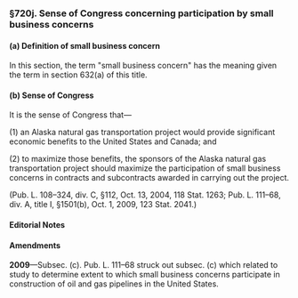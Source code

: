 ### §720j. Sense of Congress concerning participation by small business concerns ###

#### (a) Definition of small business concern ####

In this section, the term "small business concern" has the meaning given the term in section 632(a) of this title.

#### (b) Sense of Congress ####

It is the sense of Congress that—

(1) an Alaska natural gas transportation project would provide significant economic benefits to the United States and Canada; and

(2) to maximize those benefits, the sponsors of the Alaska natural gas transportation project should maximize the participation of small business concerns in contracts and subcontracts awarded in carrying out the project.

(Pub. L. 108–324, div. C, §112, Oct. 13, 2004, 118 Stat. 1263; Pub. L. 111–68, div. A, title I, §1501(b), Oct. 1, 2009, 123 Stat. 2041.)

#### **Editorial Notes** ####

#### Amendments ####

**2009**—Subsec. (c). Pub. L. 111–68 struck out subsec. (c) which related to study to determine extent to which small business concerns participate in construction of oil and gas pipelines in the United States.